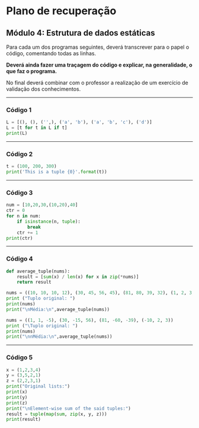 # Plano de recuperação

## Módulo 4: Estrutura de dados estáticas

Para cada um dos programas seguintes, deverá transcrever para o papel o código, comentando todas as linhas.

**Deverá ainda fazer uma traçagem do código e explicar, na generalidade, o que faz o programa.**

No final deverá combinar com o professor a realização de um exercício de validação dos conhecimentos.

---

### Código 1

```python
L = [(), (), ('',), ('a', 'b'), ('a', 'b', 'c'), ('d')]
L = [t for t in L if t]
print(L)
```

---

### Código 2

```python
t = (100, 200, 300)
print('This is a tuple {0}'.format(t))
```

---

### Código 3

```python
num = [10,20,30,(10,20),40]
ctr = 0
for n in num:
    if isinstance(n, tuple):
        break
    ctr += 1
print(ctr)
```

---

### Código 4

```python
def average_tuple(nums):
    result = [sum(x) / len(x) for x in zip(*nums)]
    return result

nums = ((10, 10, 10, 12), (30, 45, 56, 45), (81, 80, 39, 32), (1, 2, 3, 4))
print ("Tuplo original: ")
print(nums)
print("\nMédia:\n",average_tuple(nums))

nums = ((1, 1, -5), (30, -15, 56), (81, -60, -39), (-10, 2, 3))
print ("\Tuplo original: ")
print(nums)
print("\nnMédia:\n",average_tuple(nums))
```

---

### Código 5

```python
x = (1,2,3,4)
y = (3,5,2,1)
z = (2,2,3,1)
print("Original lists:")
print(x)
print(y)
print(z)
print("\nElement-wise sum of the said tuples:")
result = tuple(map(sum, zip(x, y, z)))
print(result)
```